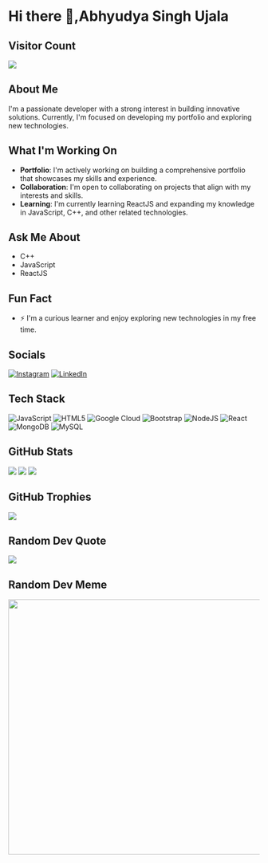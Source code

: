 **Hi there 👋,Abhyudya Singh Ujala**
==========================
**Visitor Count**
-----------------

[![](https://visitcount.itsvg.in/api?id=abhyudy&icon=0&color=0)](https://visitcount.itsvg.in)

**About Me**
------------

I'm a passionate developer with a strong interest in building innovative solutions. Currently, I'm focused on developing my portfolio and exploring new technologies.

**What I'm Working On**
---------------------

* **Portfolio**: I'm actively working on building a comprehensive portfolio that showcases my skills and experience.
* **Collaboration**: I'm open to collaborating on projects that align with my interests and skills.
* **Learning**: I'm currently learning ReactJS and expanding my knowledge in JavaScript, C++, and other related technologies.

**Ask Me About**
----------------

* C++
* JavaScript
* ReactJS

**Fun Fact**
------------

* ⚡️ I'm a curious learner and enjoy exploring new technologies in my free time.

**Socials**
------------

[![Instagram](https://img.shields.io/badge/Instagram-%23E4405F.svg?logo=Instagram&logoColor=white)](https://instagram.com/abhyudya_singh03)
[![LinkedIn](https://img.shields.io/badge/LinkedIn-%230077B5.svg?logo=linkedin&logoColor=white)](https://linkedin.com/in/abhyudya-singh-ujala-505122207/)

**Tech Stack**
-------------

![JavaScript](https://img.shields.io/badge/javascript-%23323330.svg?style=for-the-badge&logo=javascript&logoColor=%23F7DF1E)
![HTML5](https://img.shields.io/badge/html5-%23E34F26.svg?style=for-the-badge&logo=html5&logoColor=white)
![Google Cloud](https://img.shields.io/badge/Google%20Cloud-%234285F4.svg?style=for-the-badge&logo=google-cloud&logoColor=white)
![Bootstrap](https://img.shields.io/badge/bootstrap-%23563D7C.svg?style=for-the-badge&logo=bootstrap&logoColor=white)
![NodeJS](https://img.shields.io/badge/node.js-6DA55F?style=for-the-badge&logo=node.js&logoColor=white)
![React](https://img.shields.io/badge/react-%2320232a.svg?style=for-the-badge&logo=react&logoColor=%2361DAFB)
![MongoDB](https://img.shields.io/badge/MongoDB-%234ea94b.svg?style=for-the-badge&logo=mongodb&logoColor=white)
![MySQL](https://img.shields.io/badge/mysql-%2300f.svg?style=for-the-badge&logo=mysql&logoColor=white)

**GitHub Stats**
----------------

![](https://github-readme-stats.vercel.app/api?username=abhyudy&theme=dark&hide_border=false&include_all_commits=false&count_private=false)
![](https://github-readme-streak-stats.herokuapp.com/?user=abhyudy&theme=dark&hide_border=false)
![](https://github-readme-stats.vercel.app/api/top-langs/?username=abhyudy&theme=dark&hide_border=false&include_all_commits=false&count_private=false&layout=compact)

**GitHub Trophies**
-------------------

![](https://github-profile-trophy.vercel.app/?username=abhyudy&theme=radical&no-frame=false&no-bg=true&margin-w=4)

**Random Dev Quote**
--------------------

![](https://quotes-github-readme.vercel.app/api?type=horizontal&theme=radical)

**Random Dev Meme**
-------------------

<img src="https://random-memer.herokuapp.com/" width="512px"/>

